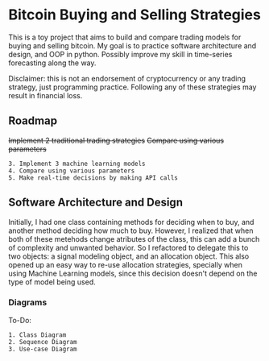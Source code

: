 # Bitcoin Buying and Selling Strategies

This is a toy project that aims to build and compare trading models for buying and selling bitcoin.
My goal is to practice software architecture and design, and OOP in python. Possibly improve my skill in time-series forecasting along the way.

Disclaimer: this is not an endorsement of cryptocurrency or any trading strategy, just programming practice. Following any of these strategies may result in financial loss.

## Roadmap
~~Implement 2 traditional trading strategies~~
~~Compare using various parameters~~

    3. Implement 3 machine learning models
    4. Compare using various parameters
    5. Make real-time decisions by making API calls 

## Software Architecture and Design

Initially, I had one class containing methods for deciding when to buy, and another method deciding how much to buy. However, I realized that when both of these metehods change atributes of the class, this can add a bunch of complexity and unwanted behavior. So I refactored to delegate this to two objects: a signal modeling object, and an allocation object. This also opened up an easy way to re-use allocation strategies, specially when using Machine Learning models, since this decision doesn't depend on the type of model being used.

### Diagrams

To-Do:

    1. Class Diagram
    2. Sequence Diagram
    3. Use-case Diagram
